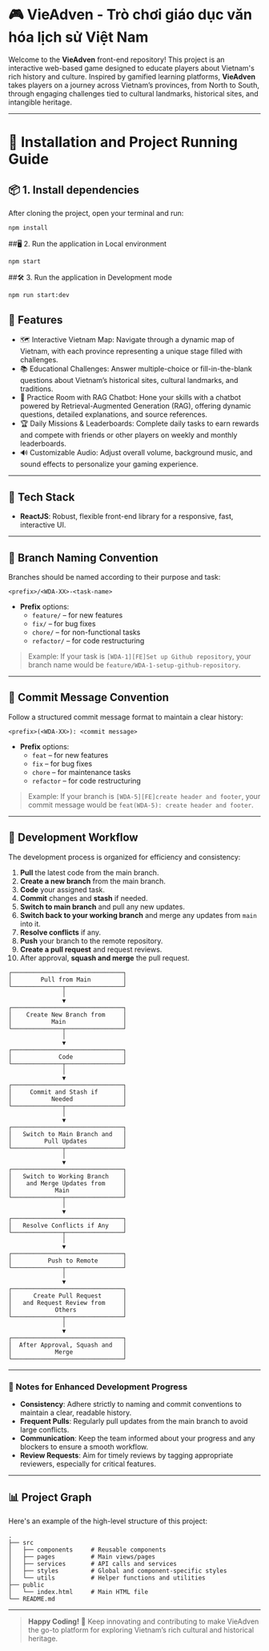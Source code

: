 # 🎮 VieAdven - Trò chơi giáo dục văn hóa lịch sử Việt Nam

Welcome to the **VieAdven** front-end repository! This project is an interactive web-based game designed to educate players about Vietnam's rich history and culture. Inspired by gamified learning platforms, **VieAdven** takes players on a journey across Vietnam’s provinces, from North to South, through engaging challenges tied to cultural landmarks, historical sites, and intangible heritage.

---

# 🚀 Installation and Project Running Guide
## 📦 1. Install dependencies
After cloning the project, open your terminal and run:

```bash
npm install
```

##🖥️ 2. Run the application in Local environment
```bash
npm start
```

##🛠️ 3. Run the application in Development mode
```bash
npm run start:dev
```

## 🌟 Features

- 🗺️ Interactive Vietnam Map: Navigate through a dynamic map of Vietnam, with each province representing a unique stage filled with challenges.
- 📚 Educational Challenges: Answer multiple-choice or fill-in-the-blank questions about Vietnam’s historical sites, cultural landmarks, and traditions.
- 🤖 Practice Room with RAG Chatbot: Hone your skills with a chatbot powered by Retrieval-Augmented Generation (RAG), offering dynamic questions, detailed explanations, and source references.
- 🏆 Daily Missions & Leaderboards: Complete daily tasks to earn rewards and compete with friends or other players on weekly and monthly leaderboards.
- 🔊 Customizable Audio: Adjust overall volume, background music, and sound effects to personalize your gaming experience.

---

## 🚀 Tech Stack

- **ReactJS**: Robust, flexible front-end library for a responsive, fast, interactive UI.

---

## 📂 Branch Naming Convention

Branches should be named according to their purpose and task:

```plaintext
<prefix>/<WDA-XX>-<task-name>
```

- **Prefix** options:
  - `feature/` – for new features
  - `fix/` – for bug fixes
  - `chore/` – for non-functional tasks
  - `refactor/` – for code restructuring

> Example: If your task is `[WDA-1][FE]Set up Github repository`, your branch name would be `feature/WDA-1-setup-github-repository`.

---

## 💾 Commit Message Convention

Follow a structured commit message format to maintain a clear history:

```plaintext
<prefix>(<WDA-XX>): <commit message>
```

- **Prefix** options:
  - `feat` – for new features
  - `fix` – for bug fixes
  - `chore` – for maintenance tasks
  - `refactor` – for code restructuring

> Example: If your branch is `[WDA-5][FE]create header and footer`, your commit message would be `feat(WDA-5): create header and footer`.

---

## 🔄 Development Workflow

The development process is organized for efficiency and consistency:

1. **Pull** the latest code from the main branch.
2. **Create a new branch** from the main branch.
3. **Code** your assigned task.
4. **Commit** changes and **stash** if needed.
5. **Switch to main branch** and pull any new updates.
6. **Switch back to your working branch** and merge any updates from `main` into it.
7. **Resolve conflicts** if any.
8. **Push** your branch to the remote repository.
9. **Create a pull request** and request reviews.
10. After approval, **squash and merge** the pull request.

```plaintext
┌───────────────────────────────┐
│        Pull from Main         │
└──────────────┬────────────────┘
               │
               ▼
┌───────────────────────────────┐
│    Create New Branch from     │
│           Main                │
└──────────────┬────────────────┘
               │
               ▼
┌───────────────────────────────┐
│             Code              │
└──────────────┬────────────────┘
               │
               ▼
┌───────────────────────────────┐
│     Commit and Stash if       │
│           Needed              │
└──────────────┬────────────────┘
               │
               ▼
┌───────────────────────────────┐
│   Switch to Main Branch and   │
│         Pull Updates          │
└──────────────┬────────────────┘
               │
               ▼
┌───────────────────────────────┐
│   Switch to Working Branch    │
│    and Merge Updates from     │
│            Main               │
└──────────────┬────────────────┘
               │
               ▼
┌───────────────────────────────┐
│   Resolve Conflicts if Any    │
└──────────────┬────────────────┘
               │
               ▼
┌───────────────────────────────┐
│          Push to Remote       │
└──────────────┬────────────────┘
               │
               ▼
┌───────────────────────────────┐
│      Create Pull Request      │
│   and Request Review from     │
│            Others             │
└──────────────┬────────────────┘
               │
               ▼
┌───────────────────────────────┐
│  After Approval, Squash and   │
│            Merge              │
└───────────────────────────────┘
```

---

### 📌 Notes for Enhanced Development Progress

- **Consistency**: Adhere strictly to naming and commit conventions to maintain a clear, readable history.
- **Frequent Pulls**: Regularly pull updates from the main branch to avoid large conflicts.
- **Communication**: Keep the team informed about your progress and any blockers to ensure a smooth workflow.
- **Review Requests**: Aim for timely reviews by tagging appropriate reviewers, especially for critical features.

---

## 📊 Project Graph

Here's an example of the high-level structure of this project:

```plaintext
.
├── src
│   ├── components     # Reusable components
│   ├── pages          # Main views/pages
│   ├── services       # API calls and services
│   ├── styles         # Global and component-specific styles
│   └── utils          # Helper functions and utilities
├── public
│   └── index.html     # Main HTML file
└── README.md
```

---

> **Happy Coding!** 🎉 Keep innovating and contributing to make VieAdven the go-to platform for exploring Vietnam’s rich cultural and historical heritage.
